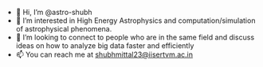 - 👋 Hi, I’m @astro-shubh
- 👀 I’m interested in High Energy Astrophysics and computation/simulation of astrophysical phenomena.
- 💞️ I’m looking to connect to people who are in the same field and discuss ideas on how to analyze big data faster and efficiently
- 📫 You can reach me at shubhmittal23@iisertvm.ac.in

<!---
shubh-grb/shubh-grb is a ✨ special ✨ repository because its `README.md` (this file) appears on your GitHub profile.
You can click the Preview link to take a look at your changes.
--->
